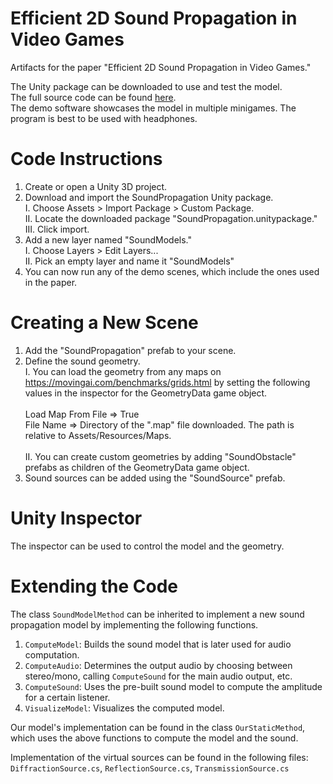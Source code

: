 # Efficient 2D Sound Propagation in Video Games
Artifacts for the paper "Efficient 2D Sound Propagation in Video Games."

The Unity package can be downloaded to use and test the model. <br>
The full source code can be found [here](https://github.com/TinSlam/SoundPropagation). <br>
The demo software showcases the model in multiple minigames. The program is best to be used with headphones.

# Code Instructions
1. Create or open a Unity 3D project.
2. Download and import the SoundPropagation Unity package. <br>
  I. Choose Assets > Import Package > Custom Package. <br>
  II. Locate the downloaded package "SoundPropagation.unitypackage." <br>
  III. Click import. <br>
3. Add a new layer named "SoundModels." <br>
  I. Choose Layers > Edit Layers... <br>
  II. Pick an empty layer and name it "SoundModels" <br>
4. You can now run any of the demo scenes, which include the ones used in the paper.

# Creating a New Scene
1. Add the "SoundPropagation" prefab to your scene.
2. Define the sound geometry. <br>
  I. You can load the geometry from any maps on https://movingai.com/benchmarks/grids.html by setting the following values in the inspector for the GeometryData game object. <br> <br>
      Load Map From File => True <br>
      File Name => Directory of the ".map" file downloaded. The path is relative to Assets/Resources/Maps. <br> <br>
  II. You can create custom geometries by adding "SoundObstacle" prefabs as children of the GeometryData game object. <br>
3. Sound sources can be added using the "SoundSource" prefab.

# Unity Inspector
The inspector can be used to control the model and the geometry.

# Extending the Code
The class `SoundModelMethod` can be inherited to implement a new sound propagation model by implementing the following functions.
1. `ComputeModel`: Builds the sound model that is later used for audio computation.
2. `ComputeAudio`: Determines the output audio by choosing between stereo/mono, calling `ComputeSound` for the main audio output, etc.
3. `ComputeSound`: Uses the pre-built sound model to compute the amplitude for a certain listener.
4. `VisualizeModel`: Visualizes the computed model.

Our model's implementation can be found in the class `OurStaticMethod`, which uses the above functions to compute the model and the sound.

Implementation of the virtual sources can be found in the following files: `DiffractionSource.cs`, `ReflectionSource.cs`, `TransmissionSource.cs`
